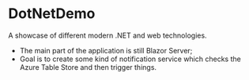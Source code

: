 # DotNetDemo

A showcase of different modern .NET and web technologies.

* The main part of the application is still Blazor Server;
* Goal is to create some kind of notification service which checks the Azure Table Store and then trigger things.
